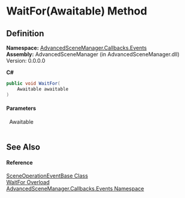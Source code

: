 # WaitFor(Awaitable) Method




## Definition
**Namespace:** <a href="N_AdvancedSceneManager_Callbacks_Events.md">AdvancedSceneManager.Callbacks.Events</a>  
**Assembly:** AdvancedSceneManager (in AdvancedSceneManager.dll) Version: 0.0.0.0

**C#**
``` C#
public void WaitFor(
	Awaitable awaitable
)
```



#### Parameters
<dl><dt>  Awaitable</dt><dd> </dd></dl>

## See Also


#### Reference
<a href="T_AdvancedSceneManager_Callbacks_Events_SceneOperationEventBase.md">SceneOperationEventBase Class</a>  
<a href="Overload_AdvancedSceneManager_Callbacks_Events_SceneOperationEventBase_WaitFor.md">WaitFor Overload</a>  
<a href="N_AdvancedSceneManager_Callbacks_Events.md">AdvancedSceneManager.Callbacks.Events Namespace</a>  
